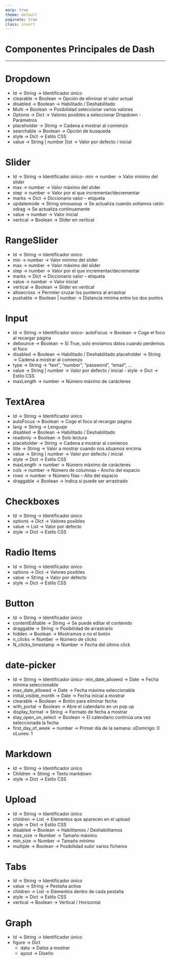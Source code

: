 ```yaml
---
marp: true
theme: default
paginate: true
class: invert
---
```


# Componentes Principales de Dash

---

# Dropdown

- Id  → String  →  Identificador único
- clearable →  Boolean  →  Opción de eliminar el valor actual
- disabled →  Boolean  →  Habilitado / Deshabilitado 
- Multi →  Boolean  →  Posibilidad seleccionar varios valores
- Options →  Dict  →  Valores posibles a seleccionar Dropdown - Parámetros 
- placeholder  → String  →  Cadena a mostrar al comienzo
- searchable →  Boolean  →  Opción de busqueda 
- style →  Dict  →  Estilo CSS 
- value →  String | number |list  →  Valor por defecto / inicial 

# Slider
- Id  → String  →  Identificador único- min →  number  →  Valor mínimo del slider 
- max →  number  →  Valor máximo del slider
- step →  number  →  Valor por el que incrementar/decrementar 
- marks →  Dict  →  Diccionario valor – etiqueta
- updatemode  → String omouseup →  Se actualiza cuando soltamos ratón odrag  →  Se actualiza continuamente
- value →  number  →  Valor inicial 
- vertical →  Boolean  →  Slider en vertical



# RangeSlider
- Id  → String  →  Identificador único
- min →  number  →  Valor mínimo del slider 
- max →  number  →  Valor máximo del slider
- step →  number  →  Valor por el que incrementar/decrementar 
- marks →  Dict  →  Diccionario valor – etiqueta 
- value →  number  →  Valor inicial 
- vertical →  Boolean  →  Slider en vertical 
- allowcross →  Permiter cruzar los punteros al arrastrar
- pushable →  Boolean | number  →  Distancia mínima entre los dos puntos 




# Input
- Id  → String  →  Identificador único- autoFocus →  Boolean  →  Coge el foco al recargar página 
- debounce →  Boolean  →  Si True, solo enviamos datos cuando perdemos el foco
- disabled →  Boolean  →  Habilitado / Deshabilitado 
placeholder  → String  →  Cadena a mostrar al comienzo
- type  → String  → “text”, “number”, “password”, “email”, ...
- value →  String | number →  Valor por defecto / inicial - style →  Dict  →  Estilo CSS 
- maxLength →  number →  Número máximo de carácteres 


# TextArea
- Id  → String  →  Identificador único
- autoFocus →  Boolean  →  Coge el foco al recargar página 
- lang →  String  →  Lenguaje 
- disabled →  Boolean  →  Habilitado / Deshabilitado 
- readonly →  Boolean  →  Solo lectura
- placeholder  → String  →  Cadena a mostrar al comienzo
- title  → String  →  Valor a mostrar cuando nos situamos encima
- value →  String | number →  Valor por defecto / inicial
- style →  Dict  →  Estilo CSS
- maxLength →  number →  Número máximo de carácteres 
- cols  → number  →  Número de columnas – Ancho del espacio
- rows  → number  →  Número filas – Alto del espacio
- draggable →  Boolean  →  Indica  si puede ser arrastrado 

# Checkboxes
- Id  → String  →  Identificador único
- options →  Dict  →  Valores posibles  
- value →  List  →  Valor por defecto 
- style →  Dict  →  Estilo CSS 

# Radio Items
- Id  → String  →  Identificador único
- options →  Dict  →  Valores posibles  
- value →  String  →  Valor por defecto 
- style →  Dict  →  Estilo CSS

# Button
- Id  → String  →  Identificador único
- contentEditable →  String  →  Se puede editar el contenido
- draggable →  String  →  Posibilidad  de arrastrarlo
- hidden →  Boolean  →  Mostramos o no el botón 
- n_clicks →  Number  →  Número de clicks
- N_clicks_timestamp  →  Number  →  Fecha del último click 



# date-picker
- Id  → String  →  Identificador único- min_date_allowed →  Date  →  Fecha mínima seleccionable 
- max_date_allowed →  Date  →  Fecha máxima seleccionable
- initial_visible_month →  Date  →  Fecha inicial a mostrar 
- clearable →  Boolean  →  Botón para eliminar fecha 
- with_portal  → Boolean  →  Abre el calendario en un pop up
- display_format  →  String  →  Formato de fecha a mostrar 
- stay_open_on_select  →  Boolean  →  El calendario continúa una vez seleccionada la fecha
- first_day_of_week  → number  →  Primer día de la semana: oDomingo: 0 oLunes: 1

# Markdown
- Id  → String  →  Identificador único
- Children  → String  →  Texto markdown
- style →  Dict  →  Estilo CSS 


# Upload
- Id  → String  →  Identificador único
- children →  List  → Elementos que aparecen en el upload 
- style →  Dict  →  Estilo CSS 
- disabled →  Boolean  →  Habilitamos / Deshabilitamos 
- max_size →  Number  →  Tamaño máximo
- min_size  →  Number  →  Tamaño mínimo
- multiple  →  Boolean  →  Posibilidad  subir varios ficheros

# Tabs
- Id  → String  →  Identificador único
- value →  String  →  Pestaña activa 
- children →  List  →  Elementos dentro de cada pestaña
- style →  Dict  →  Estilo CSS
- vertical →  Boolean  →  Vertical / Horizontal 


# Graph
- Id  → String  →  Identificador único
- figure  →  Dict 
    - data  →  Datos a mostrar
    - ayout  →  Diseño 

